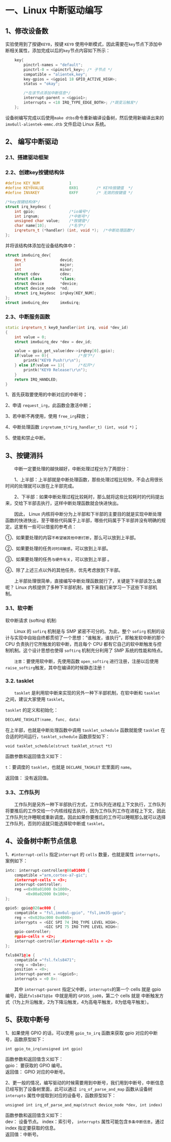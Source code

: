 # 一、Linux 中断驱动编写
## 1、修改设备数
实验使用到了按键`KEY0`，按键 `KEY0` 使用中断模式，因此需要在`key`节点下添加中断相关属性，添加完成以后的`key`节点内容如下所示：
```cpp
	key{
		pinctrl-names = "default";
		pinctrl-0 = <&pinctrl_key>; /* 子节点 */
		compatible = "alientek,key";
		key-gpios = <&gpio1 18 GPIO_ACTIVE_HIGH>;
		status = "okay";

		/*在该节点添加中断信息*/
		interrupt-parent = <&gpio1>;
		interrupts = <18 IRQ_TYPE_EDGE_BOTH>; /*跳变沿触发*/
	};
```
设备树编写完成以后使用`make dtbs`命令重新编译设备树，然后使用新编译出来的`imx6ull-alientek-emmc.dtb` 文件启动 Linux 系统。


## 2、 编写中断驱动
### 2.1、搭建驱动框架
### 2.2、创建key按键结构体
```cpp
#define KEY_NUM             1
#define KEY0VALUE		    0X01		/* KEY0按键值 	*/
#define INVAKEY			    0XFF		/* 无效的按键值 */

/*key按键结构体*/
struct irq_keydesc {
    int gpio;               /*io编号*/
    int irqnum;             /*中断号*/
    unsigned char value;    /*按键值*/
    char name[10];          /*名字*/
    irqreturn_t (*handler) (int, void *);  /*中断处理函数*/
};
```
并将该结构体添加在设备结构体中：
```cpp
struct imx6uirq_dev{
    dev_t               devid;
    int                 major;
    int                 minor;
    struct cdev         cdev;
    struct class        *class;
    struct device       *device;
    struct device_node  *nd;
    struct irq_keydesc  irqkey[KEY_NUM];
};
struct imx6uirq_dev     imx6uirq;
```


### 2.3、中断服务函数
```cpp
static irqreturn_t key0_handler(int irq, void *dev_id)
{
    int value = 0;
	struct imx6uirq_dev *dev = dev_id;

    value = gpio_get_value(dev->irqkey[0].gpio);
	if(value == 0){             /*按下*/
        printk("KEY0 Push!\r\n");
    } else if(value == 1){      /*松开*/
        printk("KEY0 Release!\r\n");
    }
    return IRQ_HANDLED;
}
```
1、首先获取要使用的中断对应的中断号；

 2、申请 `request_irg`，此函数会激活中断；

3、若中断不再使用，使用 `free_irg`释放；

4、中断处理函数 `irqretumm_t(*irg_handler_t) (int, void *)`；

 5、使能和禁止中断。

## 3、按键消抖

&emsp;&emsp;中断一定要处理的越快越好，中断处理过程分为了两部分： 
 
&emsp;&emsp;1、上半部：上半部就是中断处理函数，那些处理过程比较快，不会占用很长时间的处理就可以放在上半部完成。  

&emsp;&emsp;2、下半部：如果中断处理过程比较耗时，那么就将这些比较耗时的代码提出来，交给下半部去执行，这样中断处理函数就会快进快出。  

&emsp;&emsp;因此， Linux 内核将中断分为上半部和下半部的主要目的就是实现中断处理函数的快进快出，至于哪些代码属于上半部，哪些代码属于下半部并没有明确的规定。这里有一些可以借鉴的参考点：

①、如果要处理的内容`不希望被其他中断打断`，那么可以放到上半部。

②、如果要处理的任务`对时间敏感`，可以放到上半部。 

③、如果要处理的任务`与硬件有关`，可以放到上半部  。 

④、除了上述三点以外的其他任务，优先考虑放到下半部。 

&emsp;&emsp;上半部处理很简单，直接编写中断处理函数就行了，关键是下半部该怎么做呢？ Linux 内核提供了多种下半部机制，接下来我们来学习一下这些下半部机制。

### 3.1、软中断

软中断请求 (softirq) 机制:

&emsp;&emsp;Linux 的 `sofirq` 机制是与 SMP 紧密不可分的。为此，整个 `sofirg` 机制的设计与实现中自始自终都贯彻了一个思想：“谁触发，谁执行”，即触发软中断的那个 CPU 负责执行它所触发的软中断，而且每个 CPU 都有它自己的软中断触发与控制机制。这个设计思想也使得 `softirq` 机制充分利用了 SMP 系统的性能和特点。

&emsp;&emsp;`注意`：要使用软中断，先使用函数 `open_softirq` 进行注册，注册以后使用`raise_softirg`触发，其中在编译的时候静态注册！

### 3.2. tasklet
&emsp;&emsp;`tasklet` 是利用软中断来实现的另外一种下半部机制，在软中断和 `tasklet` 之间，建议大家使用 `tasklet`。

`tasklet` 的定义和初始化：
```cpp
DECLARE_TASKLET(name, func, data)
```
在上半部，也就是中断处理函数中调用 `tasklet_schedule` 函数就能使 `tasklet` 在合适的时间运行，`tasklet_schedule` 函数原型如下：

```void tasklet_schedule(struct tasklet_struct *t)  ```

函数参数和返回值含义如下：  

`t`：要调度的 `tasklet`，也就是 `DECLARE_TASKLET` 宏里面的 `name`。  

返回值： 没有返回值。

### 3.3、工作队列
&emsp;&emsp;工作队列是另外一种下半部执行方式，工作队列在进程上下文执行，工作队列将要推后的工作交给一个内核线程去执行，因为工作队列工作在进程上下文，因此工作队列允许睡眠或重新调度。因此如果你要推后的工作可以睡眠那么就可以选择工作队列，否则的话就只能选择软中断或 `tasklet`。

## 4、设备树中断节点信息

1、`#interrupt-cells` 指定`interrupt` 的 `cells` 数量，也就是属性 `interrupts`，案例如下：
```cpp
intc: interrupt-controller@00a01000 {
	compatible ="arm,cortex-a7-gic";
	#interrupt-cells = <3>;
	interrupt-controller;
	reg =<0x00a01000 0x1000>,
		 <0x00a02000 0x100>;
};
```
```cpp
gpio5: gpio@020ac000 {
	compatible = "fsl,imx6ul-gpio", "fsl,imx35-gpio";
	reg = <0x020ac000 0x4000>;
	interrypts = <GIC SPI 74 IRQ_TYPE LEVEL HIGH>,
				 <GIC SPI 75 IRO TYPE LEVEL HIGH>:
	gpio-controller;
	#gpio-cells = <2>;
	interrupt-controller;#interrupt-cells = <2>
};
```
```cpp
fxls8471@1e {
	compatible ="fsl.fxls8471";
	<reg = <Oxle>;
	position = <0>;
	interrupt-parent = <&gpio5>;
	interrupts = <0 8>:

```
&emsp;&emsp;其中 `interrupt-parent` 指定父中断，`interrupts`的第一个 cells 就是 gpio 编号，因此`fxls8471@1e `中就是用的 `GPIO5_io00`，第二个 cells 就是 中断触发方式（1为上升沿触发，2为下降沿触发，4为高电平触发，8为低电平触发）。

## 5、获取中断号

1、如果使用 GPIO 的话，可以使用 `gpio_to_irq` 函数来获取 gpio 对应的中断号，函数原型如下：  

```int gpio_to_irq(unsigned int gpio)  ```

函数参数和返回值含义如下：  
gpio： 要获取的 GPIO 编号。  
返回值： GPIO 对应的中断号。

2、更一般的情况，编写驱动的时候需要用到中断号，我们用到中断号，中断信息已经写到了设备树里面，此可以通过` irq_of_parse_and_map` 函数从设备树 `interupts` 属性中提取到对应的设备号，函数原型如下：  

```
unsigned int irq_of_parse_and_map(struct device_node *dev, int index)
```
函数参数和返回值含义如下：  
dev： 设备节点。
index：索引号， `interrupts` 属性可能包含`多条中断信息`，通过 index 指定要获取的信息。  
返回值：中断号。

<!--stackedit_data:
eyJoaXN0b3J5IjpbLTc3ODIwMTIyOCwxNTEwNDgzNjI5LDIwNj
Y0MDA0OTMsLTQwNTI3NzIwOSwtMjA4ODc0NjYxMl19
-->